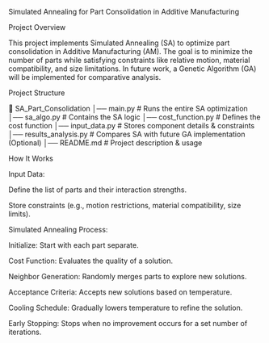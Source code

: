 Simulated Annealing for Part Consolidation in Additive Manufacturing

Project Overview

This project implements Simulated Annealing (SA) to optimize part consolidation in Additive Manufacturing (AM). The goal is to minimize the number of parts while satisfying constraints like relative motion, material compatibility, and size limitations. In future work, a Genetic Algorithm (GA) will be implemented for comparative analysis.

Project Structure

📁 SA_Part_Consolidation
│── main.py               # Runs the entire SA optimization
│── sa_algo.py        # Contains the SA logic
│── cost_function.py       # Defines the cost function
│── input_data.py          # Stores component details & constraints
│── results_analysis.py    # Compares SA with future GA implementation (Optional)
│── README.md              # Project description & usage

How It Works

Input Data:

Define the list of parts and their interaction strengths.

Store constraints (e.g., motion restrictions, material compatibility, size limits).

Simulated Annealing Process:

Initialize: Start with each part separate.

Cost Function: Evaluates the quality of a solution.

Neighbor Generation: Randomly merges parts to explore new solutions.

Acceptance Criteria: Accepts new solutions based on temperature.

Cooling Schedule: Gradually lowers temperature to refine the solution.

Early Stopping: Stops when no improvement occurs for a set number of iterations.

